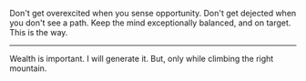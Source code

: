 Don't get overexcited when you sense opportunity.
Don't get dejected when you don't see a path.
Keep the mind exceptionally balanced, and on target.
This is the way.

---

Wealth is important. I will generate it. But, only while climbing the right mountain.
